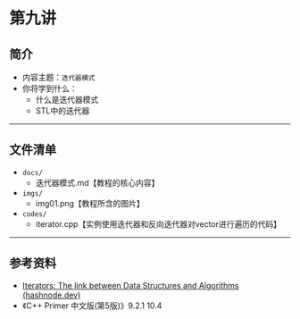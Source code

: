 # 第九讲

## 简介

- 内容主题：`迭代器模式` 
- 你将学到什么：
  - 什么是迭代器模式
  - STL中的迭代器

---

## 文件清单

- `docs/`
  - 迭代器模式.md【教程的核心内容】
- `imgs/`
  - img01.png【教程所含的图片】
- `codes/`
  - iterator.cpp【实例使用迭代器和反向迭代器对vector进行遍历的代码】

---

## 参考资料

- [Iterators: The link between Data Structures and Algorithms (hashnode.dev)](https://dcode.hashnode.dev/iterators-the-link-between-data-structures-and-algorithms)
- 《C++ Primer 中文版(第5版)》9.2.1  10.4

